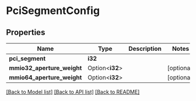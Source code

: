 # PciSegmentConfig

## Properties

Name | Type | Description | Notes
------------ | ------------- | ------------- | -------------
**pci_segment** | **i32** |  | 
**mmio32_aperture_weight** | Option<**i32**> |  | [optional]
**mmio64_aperture_weight** | Option<**i32**> |  | [optional]

[[Back to Model list]](../README.md#documentation-for-models) [[Back to API list]](../README.md#documentation-for-api-endpoints) [[Back to README]](../README.md)


